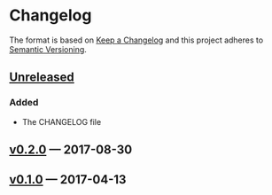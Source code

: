 # Changelog
The format is based on [Keep a Changelog](http://keepachangelog.com/)
and this project adheres to [Semantic Versioning](http://semver.org/).

## [Unreleased](https://github.com/h2oai/datatable/compare/v0.2.0...HEAD)
### Added
- The CHANGELOG file

## [v0.2.0](https://github.com/h2oai/datatable/compare/v0.2.0...v0.1.0) — 2017-08-30

## [v0.1.0](https://github.com/h2oai/datatable/tree/v0.1.0) — 2017-04-13
